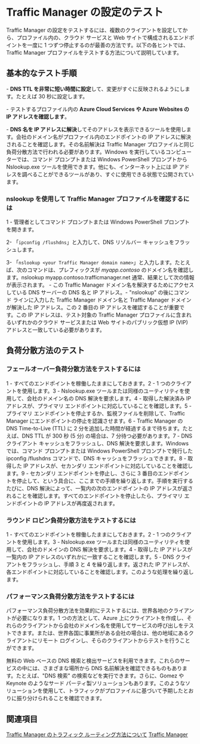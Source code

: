 <properties
   pageTitle="Traffic Manager の設定のテスト"
   description="この記事では、Traffic Manager の設定をテストする方法について説明します。"
   services="traffic-manager"
   documentationCenter="na"
   authors="joaoma"
   manager="adinah"
   editor="tysonn" />
<tags 
   ms.service="traffic-manager"
   ms.devlang="na"
   ms.topic="article"
   ms.tgt_pltfrm="na"
   ms.workload="infrastructure-services"
   ms.date="08/19/2015"
   ms.author="joaoma" />

# Traffic Manager の設定のテスト

Traffic Manager の設定をテストするには、複数のクライアントを設定してから、プロファイル内の、クラウド サービスと Web サイトで構成されるエンドポイントを一度に 1 つずつ停止するのが最善の方法です。以下の各ヒントでは、Traffic Manager プロファイルをテストする方法について説明しています。

## 基本的なテスト手順

\- **DNS TTL を非常に短い時間に設定**して、変更がすぐに反映されるようにします。たとえば 30 秒に設定します。

\- テストするプロファイル内の **Azure Cloud Services や Azure Websites の IP アドレスを確認します**。

\- **DNS 名を IP アドレスに解決**してそのアドレスを表示できるツールを使用します。会社のドメイン名がプロファイル内のエンドポイントの IP アドレスに解決されることを確認します。その名前解決は Traffic Manager プロファイルと同じ負荷分散方法で行われる必要があります。Windows を実行しているコンピューターでは、コマンド プロンプトまたは Windows PowerShell プロンプトから Nslookup.exe ツールを使用できます。他にも、インターネット上には IP アドレスを調べることができるツールがあり、すぐに使用できる状態で公開されています。

### nslookup を使用して Traffic Manager プロファイルを確認するには

1 - 管理者としてコマンド プロンプトまたは Windows PowerShell プロンプトを開きます。

2- 「`ipconfig /flushdns`」と入力して、DNS リゾルバー キャッシュをフラッシュします。

3- 「`nslookup <your Traffic Manager domain name>`」と入力します。たとえば、次のコマンドは、プレフィックスが *myapp.contoso* のドメイン名を確認します。nslookup myapp.contoso.trafficmanager.net 通常、結果として次の情報が表示されます。 - この Traffic Manager ドメイン名を解決するためにアクセスしている DNS サーバーの DNS 名と IP アドレス。- "nslookup" の後にコマンド ラインに入力した Traffic Manager ドメイン名と Traffic Manager ドメインが解決した IP アドレス。この 2 番目の IP アドレスを確認することが重要です。この IP アドレスは、テスト対象の Traffic Manager プロファイルに含まれるいずれかのクラウド サービスまたは Web サイトのパブリック仮想 IP (VIP) アドレスと一致している必要があります。

## 負荷分散方法のテスト


### フェールオーバー負荷分散方法をテストするには

1 - すべてのエンドポイントを稼働したままにしておきます。2 - 1 つのクライアントを使用します。3 - Nslookup.exe ツールまたは同様のユーティリティを使用して、会社のドメイン名の DNS 解決を要求します。4 - 取得した解決済み IP アドレスが、プライマリ エンドポイントに対応していることを確認します。5 - プライマリ エンドポイントを停止するか、監視ファイルを削除して、Traffic Manager にエンドポイントの停止を認識させます。6 - Traffic Manager の DNS Time-to-Live (TTL) に 2 分を追加した時間が経過するまで待ちます。たとえば、DNS TTL が 300 秒 (5 分) の場合は、7 分待つ必要があります。7 - DNS クライアント キャッシュをフラッシュし、DNS 解決を要求します。Windows では、コマンド プロンプトまたは Windows PowerShell プロンプトで発行した ipconfig /flushdns コマンドで、DNS キャッシュをフラッシュできます。8 - 取得した IP アドレスが、セカンダリ エンドポイントに対応していることを確認します。9 - セカンダリ エンドポイントを停止し、さらに 3 番目のエンドポイントを停止して、という具合に、ここまでの手順を繰り返します。手順を実行するたびに、DNS 解決によって、一覧内の次のエンドポイントの IP アドレスが返されることを確認します。すべてのエンドポイントを停止したら、プライマリ エンドポイントの IP アドレスが再度返されます。

### ラウンド ロビン負荷分散方法をテストするには

1 - すべてのエンドポイントを稼働したままにしておきます。2 - 1 つのクライアントを使用します。3 - Nslookup.exe ツールまたは同様のユーティリティを使用して、会社のドメインの DNS 解決を要求します。4 - 取得した IP アドレスが一覧内の IP アドレスのいずれかに一致することを確認します。5 - DNS クライアントをフラッシュし、手順 3 と 4 を繰り返します。返された IP アドレスが、各エンドポイントに対応していることを確認します。このような処理を繰り返します。

### パフォーマンス負荷分散方法をテストするには

パフォーマンス負荷分散方法を効果的にテストするには、世界各地のクライアントが必要になります。1 つの方法として、Azure 上にクライアントを作成し、それらのクライアントから会社のドメイン名を使用してサービスの呼び出しをテストできます。または、世界各国に事業所がある会社の場合は、他の地域にあるクライアントにリモート ログインし、そらのクライアントからテストを行うことができます。

無料の Web ベースの DNS 検索と検出サービスを利用できます。これらのサービスの中には、さまざまな場所から DNS 名前解決を確認できるものもあります。たとえば、"DNS 検索" の検索などを実行できます。さらに、Gomez や Keynote のようなサード パーティ製ソリューションもあります。このようなソリューションを使用して、トラフィックがプロファイルに基づいて予期したとおりに振り分けられることを確認できます。

## 関連項目

[Traffic Manager のトラフィック ルーティング方法について](../about-traffic-manager-balancing-methods.md) [Traffic Manager](../traffic-manager.md)
 

<!---HONumber=August15_HO8-->